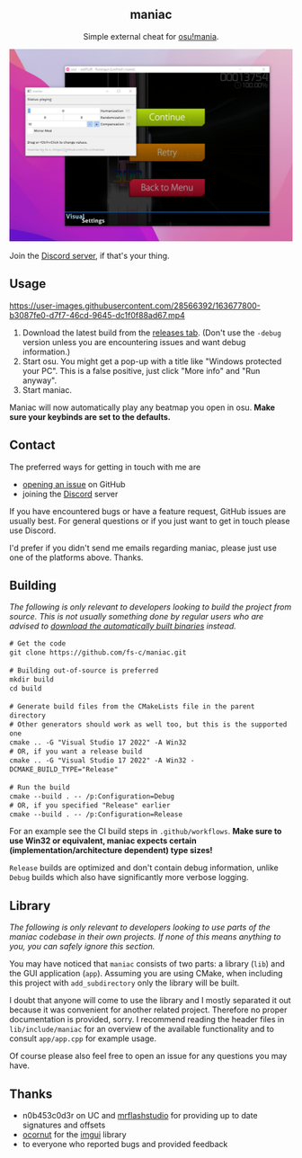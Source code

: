 <h2 align="center">maniac</h2>

<p align="center">
  Simple external cheat for <a href="https://osu.ppy.sh/help/wiki/Game_Modes/osu!mania">osu!mania</a>.<br>
</p>

![](media/showcase.png)

Join the [Discord server](https://discord.gg/aARF7KbTuj), if that's your thing.

## Usage

https://user-images.githubusercontent.com/28566392/163677800-b3087fe0-d7f7-46cd-9645-dc1f0f88ad67.mp4

1. Download the latest build from the [releases tab](https://github.com/fs-c/maniac/releases). (Don't use the `-debug` version unless you are encountering issues and want debug information.)
2. Start osu. You might get a pop-up with a title like "Windows protected your PC". This is a false positive, just click "More info" and "Run anyway".
3. Start maniac.

Maniac will now automatically play any beatmap you open in osu. __Make sure your keybinds are set to the defaults.__

## Contact

The preferred ways for getting in touch with me are 
- [opening an issue](https://github.com/fs-c/maniac/issues) on GitHub
- joining the [Discord](https://discord.gg/aARF7KbTuj) server

If you have encountered bugs or have a feature request, GitHub issues are usually best. For general questions or if you just want to get in touch please use Discord.

I'd prefer if you didn't send me emails regarding maniac, please just use one of the platforms above. Thanks.

## Building

_The following is only relevant to developers looking to build the project from source. This is not usually something done by regular users who are advised to [download the automatically built binaries](https://github.com/fs-c/maniac/releases) instead._

```
# Get the code
git clone https://github.com/fs-c/maniac.git

# Building out-of-source is preferred
mkdir build
cd build

# Generate build files from the CMakeLists file in the parent directory
# Other generators should work as well too, but this is the supported one
cmake .. -G "Visual Studio 17 2022" -A Win32
# OR, if you want a release build
cmake .. -G "Visual Studio 17 2022" -A Win32 -DCMAKE_BUILD_TYPE="Release"

# Run the build
cmake --build . -- /p:Configuration=Debug
# OR, if you specified "Release" earlier
cmake --build . -- /p:Configuration=Release
```

For an example see the CI build steps in `.github/workflows`. __Make sure to use Win32 or equivalent, maniac expects certain (implementation/architecture dependent) type sizes!__

`Release` builds are optimized and don't contain debug information, unlike `Debug` builds which also have significantly more verbose logging.

## Library

_The following is only relevant to developers looking to use parts of the maniac codebase in their own projects. If none of this means anything to you, you can safely ignore this section._

You may have noticed that `maniac` consists of two parts: a library (`lib`) and the GUI application (`app`). Assuming you are using CMake, when including this project with `add_subdirectory` only the library will be built.

I doubt that anyone will come to use the library and I mostly separated it out because it was convenient for another related project. Therefore no proper documentation is provided, sorry. I recommend reading the header files in `lib/include/maniac` for an overview of the available functionality and to consult `app/app.cpp` for example usage.

Of course please also feel free to open an issue for any questions you may have.

## Thanks

- n0b453c0d3r on UC and [mrflashstudio](https://github.com/mrflashstudio) for
  providing up to date signatures and offsets
- [ocornut](https://github.com/ocornut) for the [imgui](https://github.com/ocornut/imgui) library
- to everyone who reported bugs and provided feedback
